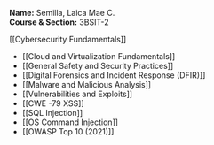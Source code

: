 **Name:** Semilla, Laica Mae C.  
**Course & Section:** 3BSIT-2  

[[Cybersecurity Fundamentals]]  
- [[Cloud and Virtualization Fundamentals]]  
- [[General Safety and Security Practices]]  
- [[Digital Forensics and Incident Response (DFIR)]]  
- [[Malware and Malicious Analysis]]  
- [[Vulnerabilities and Exploits]]  
- [[CWE -79 XSS]]  
- [[SQL Injection]]  
- [[OS Command Injection]]  
- [[OWASP Top 10 (2021)]] 
